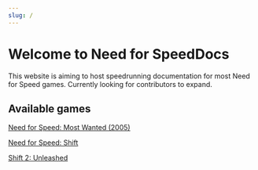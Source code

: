 ```yaml
---
slug: /
---
```


# Welcome to Need for SpeedDocs

This website is aiming to host speedrunning documentation for most Need for Speed games. Currently looking for contributors to expand.

## Available games

[Need for Speed: Most Wanted (2005)](/mw05)

[Need for Speed: Shift](/shift)

[Shift 2: Unleashed](/shift2/any)
